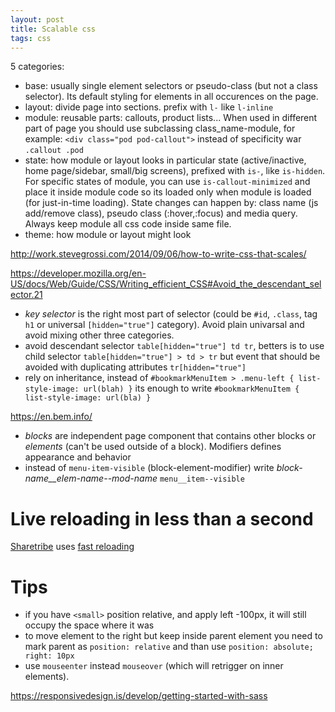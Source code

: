 ```yaml
---
layout: post
title: Scalable css
tags: css
---
```


5 categories:

* base: usually single element selectors or pseudo-class (but not a class
  selector). Its default styling for elements in all occurences on the page.
* layout: divide page into sections. prefix with `l-` like `l-inline`
* module: reusable parts: callouts, product lists... When used in different part
  of page you should use subclassing class_name-module, for example: `<div
  class="pod pod-callout">` instead of specificity war `.callout .pod`
* state: how module or layout looks in particular state (active/inactive, home
  page/sidebar, small/big screens), prefixed with `is-`, like `is-hidden`. For
  specific states of module, you can use `is-callout-minimized` and place it
  inside module code so its loaded only when module is loaded (for just-in-time
  loading).  State changes can happen by: class name (js add/remove class),
  pseudo class (:hover,:focus) and media query. Always keep module all css code
  inside same file.
* theme: how module or layout might look


http://work.stevegrossi.com/2014/09/06/how-to-write-css-that-scales/

https://developer.mozilla.org/en-US/docs/Web/Guide/CSS/Writing_efficient_CSS#Avoid_the_descendant_selector.21

* *key selector* is the right most part of selector (could be `#id`, `.class`,
  tag `h1` or universal `[hidden="true"]` category). Avoid plain univarsal and
  avoid mixing other three categories.
* avoid descendant selector `table[hidden="true"] td tr`, betters is to use
  child selector `table[hidden="true"] > td > tr` but event that should be
  avoided with duplicating attributes `tr[hidden="true"]`
* rely on inheritance, instead of `#bookmarkMenuItem > .menu-left {
  list-style-image: url(blah) }` its enough to write `#bookmarkMenuItem {
  list-style-image: url(bla) }`


https://en.bem.info/

* *blocks* are independent page component that contains other blocks or
  *elements* (can't be used outside of a block). Modifiers defines appearance
  and behavior
* instead of `menu-item-visible` (block-element-modifier) write
  *block-name__elem-name--mod-name* `menu__item--visible`


# Live reloading in less than a second

[Sharetribe](https://github.com/sharetribe/sharetribe/blob/master/docs/scss-coding-guidelines.md) uses [fast reloading](https://mattbrictson.com/lightning-fast-sass-reloading-in-rails)


# Tips

* if you have `<small>` position relative, and apply left -100px, it will still
occupy the space where it was
* to move element to the right but keep inside parent element you need to mark
  parent as `position: relative` and than use `position: absolute; right: 10px`
* use `mouseenter` instead `mouseover` (which will retrigger on inner elements).

 https://responsivedesign.is/develop/getting-started-with-sass
